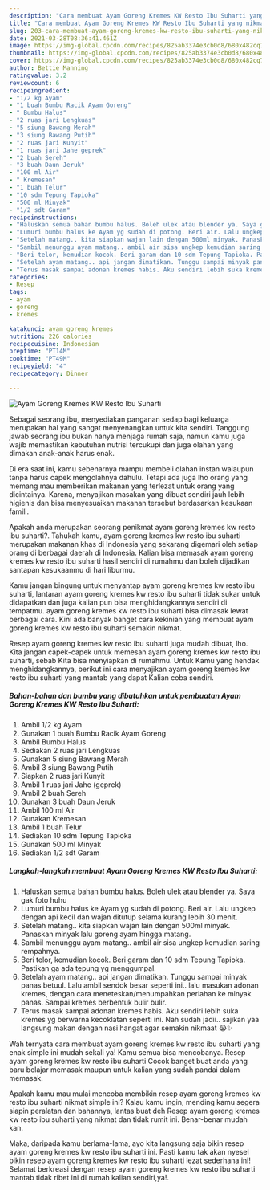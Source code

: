 ```yaml
---
description: "Cara membuat Ayam Goreng Kremes KW Resto Ibu Suharti yang nikmat Untuk Jualan"
title: "Cara membuat Ayam Goreng Kremes KW Resto Ibu Suharti yang nikmat Untuk Jualan"
slug: 203-cara-membuat-ayam-goreng-kremes-kw-resto-ibu-suharti-yang-nikmat-untuk-jualan
date: 2021-03-28T08:36:41.461Z
image: https://img-global.cpcdn.com/recipes/825ab3374e3cb0d8/680x482cq70/ayam-goreng-kremes-kw-resto-ibu-suharti-foto-resep-utama.jpg
thumbnail: https://img-global.cpcdn.com/recipes/825ab3374e3cb0d8/680x482cq70/ayam-goreng-kremes-kw-resto-ibu-suharti-foto-resep-utama.jpg
cover: https://img-global.cpcdn.com/recipes/825ab3374e3cb0d8/680x482cq70/ayam-goreng-kremes-kw-resto-ibu-suharti-foto-resep-utama.jpg
author: Bettie Manning
ratingvalue: 3.2
reviewcount: 6
recipeingredient:
- "1/2 kg Ayam"
- "1 buah Bumbu Racik Ayam Goreng"
- " Bumbu Halus"
- "2 ruas jari Lengkuas"
- "5 siung Bawang Merah"
- "3 siung Bawang Putih"
- "2 ruas jari Kunyit"
- "1 ruas jari Jahe geprek"
- "2 buah Sereh"
- "3 buah Daun Jeruk"
- "100 ml Air"
- " Kremesan"
- "1 buah Telur"
- "10 sdm Tepung Tapioka"
- "500 ml Minyak"
- "1/2 sdt Garam"
recipeinstructions:
- "Haluskan semua bahan bumbu halus. Boleh ulek atau blender ya. Saya gak foto huhu"
- "Lumuri bumbu halus ke Ayam yg sudah di potong. Beri air. Lalu ungkep dengan api kecil dan wajan ditutup selama kurang lebih 30 menit."
- "Setelah matang.. kita siapkan wajan lain dengan 500ml minyak. Panaskan minyak lalu goreng ayam hingga matang."
- "Sambil menunggu ayam matang.. ambil air sisa ungkep kemudian saring rempahnya."
- "Beri telor, kemudian kocok. Beri garam dan 10 sdm Tepung Tapioka. Pastikan ga ada tepung yg menggumpal."
- "Setelah ayam matang.. api jangan dimatikan. Tunggu sampai minyak panas betuul. Lalu ambil sendok besar seperti ini.. lalu masukan adonan kremes, dengan cara meneteskan/menumpahkan perlahan ke minyak panas. Sampai kremes berbentuk bulir bulir."
- "Terus masak sampai adonan kremes habis. Aku sendiri lebih suka kremes yg berwarna kecoklatan seperti ini. Nah sudah jadii.. sajikan yaa langsung makan dengan nasi hangat agar semakin nikmaat 😭✨"
categories:
- Resep
tags:
- ayam
- goreng
- kremes

katakunci: ayam goreng kremes 
nutrition: 226 calories
recipecuisine: Indonesian
preptime: "PT14M"
cooktime: "PT49M"
recipeyield: "4"
recipecategory: Dinner

---
```



![Ayam Goreng Kremes KW Resto Ibu Suharti](https://img-global.cpcdn.com/recipes/825ab3374e3cb0d8/680x482cq70/ayam-goreng-kremes-kw-resto-ibu-suharti-foto-resep-utama.jpg)

Sebagai seorang ibu, menyediakan panganan sedap bagi keluarga merupakan hal yang sangat menyenangkan untuk kita sendiri. Tanggung jawab seorang ibu bukan hanya menjaga rumah saja, namun kamu juga wajib memastikan kebutuhan nutrisi tercukupi dan juga olahan yang dimakan anak-anak harus enak.

Di era  saat ini, kamu sebenarnya mampu membeli olahan instan walaupun tanpa harus capek mengolahnya dahulu. Tetapi ada juga lho orang yang memang mau memberikan makanan yang terlezat untuk orang yang dicintainya. Karena, menyajikan masakan yang dibuat sendiri jauh lebih higienis dan bisa menyesuaikan makanan tersebut berdasarkan kesukaan famili. 



Apakah anda merupakan seorang penikmat ayam goreng kremes kw resto ibu suharti?. Tahukah kamu, ayam goreng kremes kw resto ibu suharti merupakan makanan khas di Indonesia yang sekarang digemari oleh setiap orang di berbagai daerah di Indonesia. Kalian bisa memasak ayam goreng kremes kw resto ibu suharti hasil sendiri di rumahmu dan boleh dijadikan santapan kesukaanmu di hari liburmu.

Kamu jangan bingung untuk menyantap ayam goreng kremes kw resto ibu suharti, lantaran ayam goreng kremes kw resto ibu suharti tidak sukar untuk didapatkan dan juga kalian pun bisa menghidangkannya sendiri di tempatmu. ayam goreng kremes kw resto ibu suharti bisa dimasak lewat berbagai cara. Kini ada banyak banget cara kekinian yang membuat ayam goreng kremes kw resto ibu suharti semakin nikmat.

Resep ayam goreng kremes kw resto ibu suharti juga mudah dibuat, lho. Kita jangan capek-capek untuk memesan ayam goreng kremes kw resto ibu suharti, sebab Kita bisa menyiapkan di rumahmu. Untuk Kamu yang hendak menghidangkannya, berikut ini cara menyajikan ayam goreng kremes kw resto ibu suharti yang mantab yang dapat Kalian coba sendiri.

<!--inarticleads1-->

##### Bahan-bahan dan bumbu yang dibutuhkan untuk pembuatan Ayam Goreng Kremes KW Resto Ibu Suharti:

1. Ambil 1/2 kg Ayam
1. Gunakan 1 buah Bumbu Racik Ayam Goreng
1. Ambil  Bumbu Halus
1. Sediakan 2 ruas jari Lengkuas
1. Gunakan 5 siung Bawang Merah
1. Ambil 3 siung Bawang Putih
1. Siapkan 2 ruas jari Kunyit
1. Ambil 1 ruas jari Jahe (geprek)
1. Ambil 2 buah Sereh
1. Gunakan 3 buah Daun Jeruk
1. Ambil 100 ml Air
1. Gunakan  Kremesan
1. Ambil 1 buah Telur
1. Sediakan 10 sdm Tepung Tapioka
1. Gunakan 500 ml Minyak
1. Sediakan 1/2 sdt Garam




<!--inarticleads2-->

##### Langkah-langkah membuat Ayam Goreng Kremes KW Resto Ibu Suharti:

1. Haluskan semua bahan bumbu halus. Boleh ulek atau blender ya. Saya gak foto huhu
1. Lumuri bumbu halus ke Ayam yg sudah di potong. Beri air. Lalu ungkep dengan api kecil dan wajan ditutup selama kurang lebih 30 menit.
1. Setelah matang.. kita siapkan wajan lain dengan 500ml minyak. Panaskan minyak lalu goreng ayam hingga matang.
1. Sambil menunggu ayam matang.. ambil air sisa ungkep kemudian saring rempahnya.
1. Beri telor, kemudian kocok. Beri garam dan 10 sdm Tepung Tapioka. Pastikan ga ada tepung yg menggumpal.
1. Setelah ayam matang.. api jangan dimatikan. Tunggu sampai minyak panas betuul. Lalu ambil sendok besar seperti ini.. lalu masukan adonan kremes, dengan cara meneteskan/menumpahkan perlahan ke minyak panas. Sampai kremes berbentuk bulir bulir.
1. Terus masak sampai adonan kremes habis. Aku sendiri lebih suka kremes yg berwarna kecoklatan seperti ini. Nah sudah jadii.. sajikan yaa langsung makan dengan nasi hangat agar semakin nikmaat 😭✨




Wah ternyata cara membuat ayam goreng kremes kw resto ibu suharti yang enak simple ini mudah sekali ya! Kamu semua bisa mencobanya. Resep ayam goreng kremes kw resto ibu suharti Cocok banget buat anda yang baru belajar memasak maupun untuk kalian yang sudah pandai dalam memasak.

Apakah kamu mau mulai mencoba membikin resep ayam goreng kremes kw resto ibu suharti nikmat simple ini? Kalau kamu ingin, mending kamu segera siapin peralatan dan bahannya, lantas buat deh Resep ayam goreng kremes kw resto ibu suharti yang nikmat dan tidak rumit ini. Benar-benar mudah kan. 

Maka, daripada kamu berlama-lama, ayo kita langsung saja bikin resep ayam goreng kremes kw resto ibu suharti ini. Pasti kamu tak akan nyesel bikin resep ayam goreng kremes kw resto ibu suharti lezat sederhana ini! Selamat berkreasi dengan resep ayam goreng kremes kw resto ibu suharti mantab tidak ribet ini di rumah kalian sendiri,ya!.

